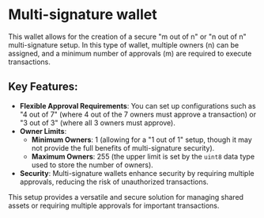 # Multi-signature wallet

This wallet allows for the creation of a secure "m out of n" or "n out of n" multi-signature setup. In this type of wallet, multiple owners (n) can be assigned, and a minimum number of approvals (m) are required to execute transactions.

## Key Features:
- **Flexible Approval Requirements**: You can set up configurations such as "4 out of 7" (where 4 out of the 7 owners must approve a transaction) or "3 out of 3" (where all 3 owners must approve).
- **Owner Limits**:
  - **Minimum Owners**: 1 (allowing for a "1 out of 1" setup, though it may not provide the full benefits of multi-signature security).
  - **Maximum Owners**: 255 (the upper limit is set by the ```uint8``` data type used to store the number of owners).
- **Security**: Multi-signature wallets enhance security by requiring multiple approvals, reducing the risk of unauthorized transactions.

This setup provides a versatile and secure solution for managing shared assets or requiring multiple approvals for important transactions.
